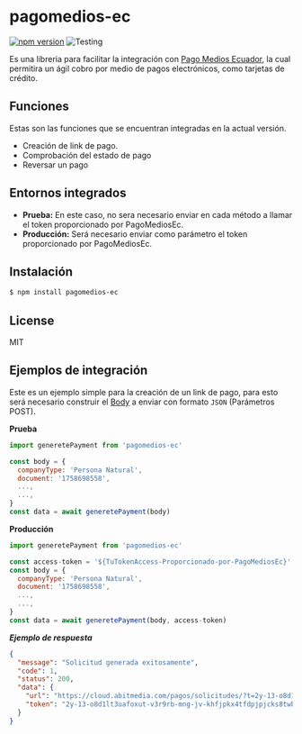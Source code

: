 # pagomedios-ec

[![npm version](https://badge.fury.io/js/pagomedios-ec.svg)](https://badge.fury.io/js/pagomedios-ec)
![Testing](https://github.com/therpobinski/pagomedios-ec/workflows/Testing/badge.svg)

Es una libreria para facilitar la integración con 
[Pago Medios Ecuador](https://abitmedia.cloud/api-reference/index.php), la 
cual permitira un ágil cobro por medio de pagos electrónicos, como tarjetas 
de crédito.

## Funciones

Estas son las funciones que se encuentran integradas en la actual versión.
  - Creación de link de pago.
  - Comprobación del estado de pago
  - Reversar un pago

## Entornos integrados

  - **Prueba:** En este caso, no sera necesario enviar en cada método a llamar el token proporcionado por PagoMediosEc.
  - **Producción:** Será necesario enviar como parámetro el token proporcionado por PagoMediosEc.

## Instalación

```sh
$ npm install pagomedios-ec
```

## License

MIT

## Ejemplos de integración

Este es un ejemplo simple para la creación de un link de pago, para esto será 
necesario construir el 
[Body](https://abitmedia.cloud/api-reference/index.php?path=/payments/create-payment-request&action=POST) 
a enviar con formato `JSON` (Parámetros POST).

**Prueba**

```js
import generetePayment from 'pagomedios-ec'

const body = { 
  companyType: 'Persona Natural',
  document: '1758698558',
  ...,
  ...,
}
const data = await generetePayment(body)
```

**Producción**

```js
import generetePayment from 'pagomedios-ec'

const access-token = '${TuTokenAccess-Proporcionado-por-PagoMediosEc}'
const body = { 
  companyType: 'Persona Natural',
  document: '1758698558',
  ...,
  ...,
}
const data = await generetePayment(body, access-token)
```

***Ejemplo de respuesta***
```json
{
  "message": "Solicitud generada exitosamente",
  "code": 1,
  "status": 200,
  "data": {
    "url": "https://cloud.abitmedia.com/pagos/solicitudes/?t=2y-13-o8d1lt3uafoxut-v3r9rb-mng-jv-khfjpkx4tfdpjpjcks8twbvg",
    "token": "2y-13-o8d1lt3uafoxut-v3r9rb-mng-jv-khfjpkx4tfdpjpjcks8twbvg"
  }
}
```

